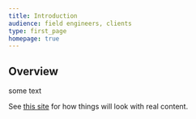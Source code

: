 ```yaml
---
title: Introduction
audience: field engineers, clients
type: first_page
homepage: true
---
```


## Overview 

some text

See [this site](http://idratherbewriting.com/documentation-theme-jekyll/) for how things will look with real content.
